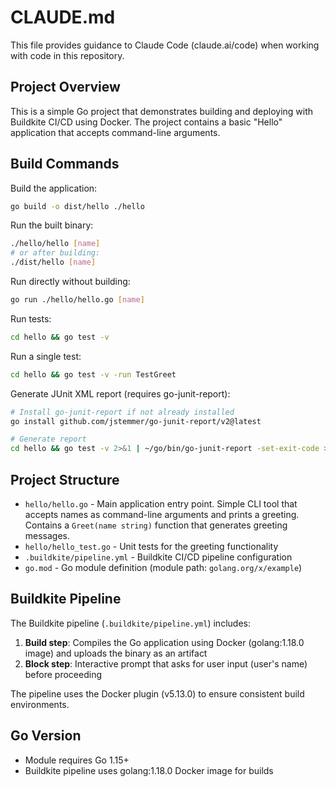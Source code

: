 # CLAUDE.md

This file provides guidance to Claude Code (claude.ai/code) when working with code in this repository.

## Project Overview

This is a simple Go project that demonstrates building and deploying with Buildkite CI/CD using Docker. The project contains a basic "Hello" application that accepts command-line arguments.

## Build Commands

Build the application:
```bash
go build -o dist/hello ./hello
```

Run the built binary:
```bash
./hello/hello [name]
# or after building:
./dist/hello [name]
```

Run directly without building:
```bash
go run ./hello/hello.go [name]
```

Run tests:
```bash
cd hello && go test -v
```

Run a single test:
```bash
cd hello && go test -v -run TestGreet
```

Generate JUnit XML report (requires go-junit-report):
```bash
# Install go-junit-report if not already installed
go install github.com/jstemmer/go-junit-report/v2@latest

# Generate report
cd hello && go test -v 2>&1 | ~/go/bin/go-junit-report -set-exit-code > junit-report.xml
```

## Project Structure

- `hello/hello.go` - Main application entry point. Simple CLI tool that accepts names as command-line arguments and prints a greeting. Contains a `Greet(name string)` function that generates greeting messages.
- `hello/hello_test.go` - Unit tests for the greeting functionality
- `.buildkite/pipeline.yml` - Buildkite CI/CD pipeline configuration
- `go.mod` - Go module definition (module path: `golang.org/x/example`)

## Buildkite Pipeline

The Buildkite pipeline (`.buildkite/pipeline.yml`) includes:

1. **Build step**: Compiles the Go application using Docker (golang:1.18.0 image) and uploads the binary as an artifact
2. **Block step**: Interactive prompt that asks for user input (user's name) before proceeding

The pipeline uses the Docker plugin (v5.13.0) to ensure consistent build environments.

## Go Version

- Module requires Go 1.15+
- Buildkite pipeline uses golang:1.18.0 Docker image for builds
